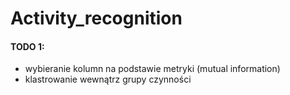 # Activity_recognition

#### TODO 1:
- wybieranie kolumn na podstawie metryki (mutual information)
- klastrowanie wewnątrz grupy czynności
